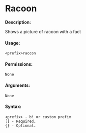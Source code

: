 # Racoon

**Description:**

Shows a picture of racoon with a fact

#### Usage:

```
<prefix>raccon
```

#### Permissions:

```
None
```

#### Arguments:

```
None
```

#### Syntax:

```
<prefix> - b! or custom prefix
[] - Required.
{} - Optional.
```
